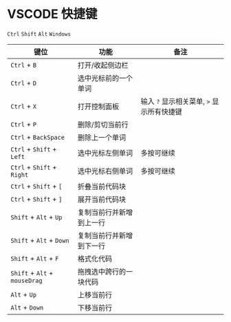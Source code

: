 # VSCODE 快捷键

`Ctrl`
`Shift`
`Alt`
`Windows`

键位 | 功能 | 备注
-- | -- | --
`Ctrl` + `B` | 打开/收起侧边栏
`Ctrl` + `D` | 选中光标前的一个单词
`Ctrl` + `X` | 打开控制面板 | 输入 `?` 显示相关菜单, `>` 显示所有快捷键
`Ctrl` + `P` | 删除/剪切当前行
`Ctrl` + `BackSpace` | 删除上一个单词
`Ctrl` + `Shift` + `Left` | 选中光标左侧单词 | 多按可继续
`Ctrl` + `Shift` + `Right` | 选中光标右侧单词 | 多按可继续
`Ctrl` + `Shift` + `[` | 折叠当前代码块
`Ctrl` + `Shift` + `]` | 展开当前代码块
`Shift` + `Alt` + `Up` | 复制当前行并新增到上一行
`Shift` + `Alt` + `Down` | 复制当前行并新增到下一行
`Shift` + `Alt` + `F` | 格式化代码
`Shift` + `Alt` + `mouseDrag` | 拖拽选中跨行的一块代码
`Alt` + `Up` | 上移当前行
`Alt` + `Down` | 下移当前行
